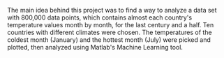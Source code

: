 The main idea behind this project was to find a way to analyze a data set with 800,000 data points, which contains almost each country's  temperature values month by month, for the last century and a half. Ten countries with different climates were chosen. The temperatures of the coldest month (January) and the hottest month (July) were picked and plotted, then analyzed using Matlab's Machine Learning tool.
